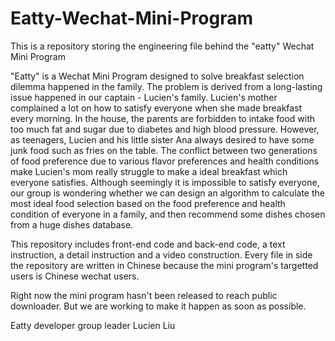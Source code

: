 # Eatty-Wechat-Mini-Program
This is a  repository storing the engineering file behind the "eatty" Wechat Mini Program

"Eatty" is a Wechat Mini Program designed to solve breakfast selection dilemma happened in the family. The problem is derived from a long-lasting issue happened in our captain - Lucien's family. Lucien's mother complained a lot on how to satisfy everyone when she made breakfast every morning. In the house, the parents are forbidden to intake food with too much fat and sugar due to diabetes and high blood pressure. However, as teenagers, Lucien and his little sister Ana always desired to have some junk food such as fries on the table. The conflict between two generations of food preference due to various flavor preferences and health conditions make Lucien's mom really struggle to make a ideal breakfast which everyone satisfies. Although seemingly it is impossible to satisfy everyone, our group is wondering whether we can design an algorithm to calculate the most ideal food selection based on the food preference and health condition of everyone in a family, and then recommend some dishes chosen from a huge dishes database. 

This repository includes front-end code and back-end code, a text instruction, a detail instruction and a video construction. Every file in side the repository are written in Chinese because the mini program's targetted users is Chinese wechat users. 

Right now the mini program hasn't been released to reach public downloader. But we are working to make it happen as soon as possible.

Eatty developer group leader
Lucien Liu
